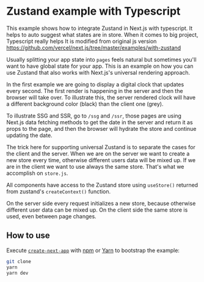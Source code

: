 # Zustand example with Typescript

This example shows how to integrate Zustand in Next.js with typescript.
It helps to auto suggest what states are in store. When it comes to big project, Typescript really helps
It is modified from original js version https://github.com/vercel/next.js/tree/master/examples/with-zustand

Usually splitting your app state into `pages` feels natural but sometimes you'll want to have global state for your app. This is an example on how you can use Zustand that also works with Next.js's universal rendering approach.

In the first example we are going to display a digital clock that updates every second. The first render is happening in the server and then the browser will take over. To illustrate this, the server rendered clock will have a different background color (black) than the client one (grey).

To illustrate SSG and SSR, go to `/ssg` and `/ssr`, those pages are using Next.js data fetching methods to get the date in the server and return it as props to the page, and then the browser will hydrate the store and continue updating the date.

The trick here for supporting universal Zustand is to separate the cases for the client and the server. When we are on the server we want to create a new store every time, otherwise different users data will be mixed up. If we are in the client we want to use always the same store. That's what we accomplish on `store.js`.

All components have access to the Zustand store using `useStore()` returned from zustand's `createContext()` function.

On the server side every request initializes a new store, because otherwise different user data can be mixed up. On the client side the same store is used, even between page changes.

## How to use

Execute [`create-next-app`](https://github.com/vercel/next.js/tree/canary/packages/create-next-app) with [npm](https://docs.npmjs.com/cli/init) or [Yarn](https://yarnpkg.com/lang/en/docs/cli/create/) to bootstrap the example:

```bash
git clone
yarn
yarn dev
```
